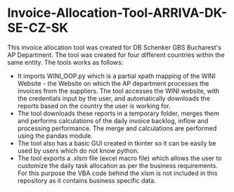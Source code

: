 # Invoice-Allocation-Tool-ARRIVA-DK-SE-CZ-SK

This invoice allocation tool was created for DB Schenker GBS Bucharest's AP Department.
The tool was created for four different countries within the same entity. 
The tools works as follows:
  - It imports WINI_OOP.py which is a partial xpath mapping of the WINI Website - the Website on which the AP department processes the invoices from the suppliers. 
  The tool accesses the WINI website, with the credentials input by the user, and automatically downloads the reports based on the country the user is working for.
  - The tool downloads these reports in a temporary folder, merges them and performs calculations of the daily invoice backlog, inflow and processing performance. The merge and calculations are performed using the pandas module.
  - The tool also has a basic GUI created in tkinter so it can be easily be used by users which do not know python.
  - The tool exports a .xlsm file (excel macro file) which allows the user to customize the daily task allocation as per the business requirements. For this purpose the VBA code behind the xlsm is not included in this repository as it contains business specific data.

